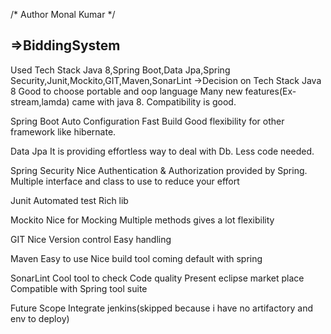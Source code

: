 /*
Author Monal Kumar
*/

=>BiddingSystem
-----------------------------------------------------------------------------
Used Tech Stack
Java 8,Spring Boot,Data Jpa,Spring Security,Junit,Mockito,GIT,Maven,SonarLint
->Decision on Tech Stack
Java 8
Good to choose portable and oop language
Many new features(Ex-stream,lamda) came with java 8.
Compatibility is good.

Spring Boot
Auto Configuration
Fast Build
Good flexibility for other framework like hibernate.

Data Jpa
It is providing effortless way to deal with Db.
Less code needed.

Spring Security
Nice Authentication & Authorization provided by Spring.
Multiple interface and class to use to reduce your effort

Junit
Automated test
Rich lib

Mockito
Nice for Mocking
Multiple methods gives a lot flexibility

GIT
Nice Version control
Easy handling

Maven
Easy to use
Nice build tool coming default with spring

SonarLint
Cool tool to check Code quality
Present eclipse market place
Compatible with Spring tool suite



Future Scope
Integrate jenkins(skipped because i have no artifactory and env to deploy)



